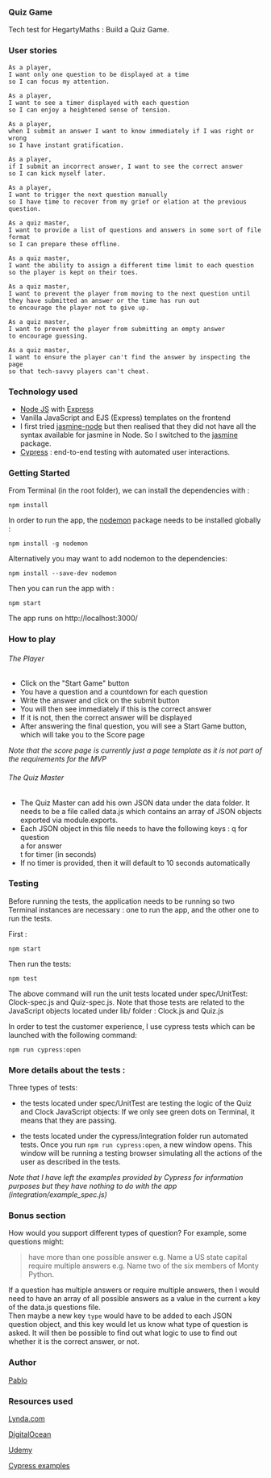 ###  Quiz Game

Tech test for HegartyMaths : Build a Quiz Game.


### User stories

```
As a player,
I want only one question to be displayed at a time
so I can focus my attention.

As a player,
I want to see a timer displayed with each question
so I can enjoy a heightened sense of tension.

As a player,
when I submit an answer I want to know immediately if I was right or wrong
so I have instant gratification.

As a player,
if I submit an incorrect answer, I want to see the correct answer
so I can kick myself later.

As a player,
I want to trigger the next question manually
so I have time to recover from my grief or elation at the previous question.

As a quiz master,
I want to provide a list of questions and answers in some sort of file format
so I can prepare these offline.

As a quiz master,
I want the ability to assign a different time limit to each question
so the player is kept on their toes.

As a quiz master,
I want to prevent the player from moving to the next question until they have submitted an answer or the time has run out
to encourage the player not to give up.

As a quiz master,
I want to prevent the player from submitting an empty answer
to encourage guessing.

As a quiz master,
I want to ensure the player can't find the answer by inspecting the page
so that tech-savvy players can't cheat.
```

### Technology used

- [Node JS](https://nodejs.org/en/) with [Express](https://expressjs.com/)
- Vanilla JavaScript and EJS (Express) templates on the frontend
- I first tried [jasmine-node](https://github.com/mhevery/jasmine-node) but then realised that they did not have all the syntax available for jasmine in Node. So I switched to the [jasmine](https://jasmine.github.io/setup/nodejs.html) package.
- [Cypress](https://www.cypress.io/) : end-to-end testing with automated user interactions.


### Getting Started


From Terminal (in the root folder), we can install the dependencies with :

```
npm install

```

In order to run the app, the [nodemon](https://github.com/remy/nodemon) package needs to be installed globally :

```
npm install -g nodemon
```
Alternatively you may want to add nodemon to the dependencies:

```
npm install --save-dev nodemon
```

Then you can run the app with :

```
npm start
```

The app runs on http://localhost:3000/

### How to play

###### The Player
- Click on the "Start Game" button
- You have a question and a countdown for each question
- Write the answer and click on the submit button
- You will then see immediately if this is the correct answer
- If it is not, then the correct answer will be displayed
- After answering the final question, you will see a Start Game button, which will take you to the Score page

_Note that the score page is currently just a page template as it is not part of the requirements for the MVP_

###### The Quiz Master

- The Quiz Master can add his own JSON data under the data folder. It needs to be a file called data.js which contains an array of JSON objects exported via module.exports.
- Each JSON object in this file needs to have the following keys :
q for question  
a for answer  
t for timer (in seconds)
- If no timer is provided, then it will default to 10 seconds automatically

### Testing

Before running the tests, the application needs to be running so two Terminal instances are necessary : one to run the app, and the other one to run the tests.

First :

```
npm start
```

Then run the tests:

```
npm test
```

The above command will run the unit tests located under spec/UnitTest: Clock-spec.js
and Quiz-spec.js. Note that those tests are related to the JavaScript objects located under
lib/ folder :  Clock.js and Quiz.js

In order to test the customer experience, I use cypress tests which can be launched with the following command:

```
npm run cypress:open
```

### More details about the tests :

Three types of tests:

- the tests located under spec/UnitTest are testing the logic of the Quiz and Clock JavaScript objects:
If we only see green dots on Terminal, it means that they are passing.

- the tests located under the cypress/integration folder run automated tests. Once you run  ```npm run cypress:open```, a new window opens. This window will be running a testing browser simulating all the actions of the user as described in the tests.

_Note that I have left the examples provided by Cypress for information purposes but they have nothing to do with the app (integration/example_spec.js)_

###  Bonus section

How would you support different types of question? For example, some questions might:

> have more than one possible answer e.g. Name a US state capital
> require multiple answers
> e.g. Name two of the six members of Monty Python.

If a question has multiple answers or require multiple answers, then I would need to have an array of all possible answers as a value in the current ```a``` key of the data.js questions file.  
Then maybe a new key ```type``` would have to be added to each JSON question object, and this key would let us know what type of question is asked. It will then be possible to find out what logic to use to find out whether it is the correct answer, or not.


###  Author

[Pablo](https://github.com/Pablo123GitHub)


### Resources used

[Lynda.com](https://www.lynda.com/JavaScript-tutorials/Vanilla-JavaScript-Binding-Propagation/636139-2.html)

[DigitalOcean](https://www.digitalocean.com/community/tutorials/how-to-use-node-js-request-and-cheerio-to-set-up-simple-web-scraping)

[Udemy](https://www.udemy.com/the-web-developer-bootcamp/)

[Cypress examples](https://example.cypress.io/)
